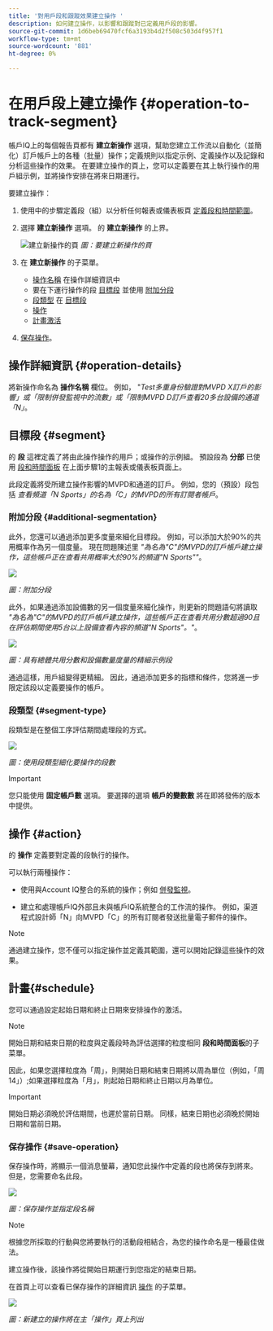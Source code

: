 ```yaml
---
title: '對用戶段和跟蹤效果建立操作 '
description: 如何建立操作，以影響和跟蹤對已定義用戶段的影響。
source-git-commit: 1d6beb69470fcf6a3193b4d2f508c503d4f957f1
workflow-type: tm+mt
source-wordcount: '881'
ht-degree: 0%

---
```



# 在用戶段上建立操作 {#operation-to-track-segment}

帳戶IQ上的每個報告頁都有 **建立新操作** 選項，幫助您建立工作流以自動化（並簡化）訂戶帳戶上的各種（批量）操作；定義規則以指定示例、定義操作以及記錄和分析這些操作的效果。 在要建立操作的頁上，您可以定義要在其上執行操作的用戶組示例，並將操作安排在將來日期運行。

要建立操作：

1. 使用中的步驟定義段（組）以分析任何報表或儀表板頁 [定義段和時間範圍](/help/AccountIQ/howto-select-segment-timeframe.md)。

1. 選擇 **建立新操作** 選項。 的 **建立新操作** 的上界。

   ![建立新操作的頁](assets/create-new-operations.png)
   *圖：要建立新操作的頁*

1. 在 **建立新操作** 的子菜單。

   * [操作名稱](#operation-details) 在操作詳細資訊中
   * 要在下運行操作的段 [目標段](#segment) 並使用 [附加分段](#additional-segmentation)
   * [段類型](#segment-type) 在 [目標段](#segment)
   * [操作](#action)
   * [計畫激活](#schedule)

1. [保存操作](#save-operation)。

## 操作詳細資訊 {#operation-details}

將新操作命名為 **操作名稱** 欄位。 例如， &quot;*Test多重身份驗證對MVPD X訂戶的影響」或「限制併發監視中的流數」或「限制MVPD D訂戶查看20多台設備的通道「N」*。


## 目標段 {#segment}

的 **段** 這裡定義了將由此操作操作的用戶；或操作的示例組。 預設段為 **分部** 已使用 [段和時間面板](/help/AccountIQ/howto-select-segment-timeframe.md) 在上面步驟1的主報表或儀表板頁面上。

<!--* The first segment entry in the **Segment** section, by default, shows the **segment** you selected in the step 1.

* The **segment evaluation period** is the time period of analysis you selected in step 1 from **Granularity and Timeframe** option.
![](assets/operations-segment-selection.png)
*Figure: Segment and timeframe selection on the main page*-->

此段定義將受所建立操作影響的MVPD和通道的訂戶。 例如，您的（預設）段包括 *查看頻道「N Sports」的名為「C」的MVPD的所有訂閱者帳戶*。

### 附加分段 {#additional-segmentation}

此外，您還可以通過添加更多度量來細化目標段。 例如，可以添加大於90%的共用概率作為另一個度量。 現在問題陳述里 *&quot;為名為&quot;C&quot;的MVPD的訂戶帳戶建立操作，這些帳戶正在查看共用概率大於90%的頻道&quot;N Sports&quot;&quot;*。

![](assets/additional-segment.gif)

*圖：附加分段*

此外，如果通過添加設備數的另一個度量來細化操作，則更新的問題語句將讀取 *&quot;為名為&quot;C&quot;的MVPD的訂戶帳戶建立操作，這些帳戶正在查看共用分數超過90且在評估期間使用5台以上設備查看內容的頻道&quot;N Sports&quot;。&quot;*。

![](assets/refined-segment.png)

*圖：具有總體共用分數和設備數量度量的精細示例段*

通過這樣，用戶組變得更精細。 因此，通過添加更多的指標和條件，您將進一步限定該段以定義要操作的帳戶。

### 段類型 {#segment-type}

段類型是在整個工序評估期間處理段的方式。

![](assets/segment-type.png)

*圖：使用段類型細化要操作的段數*

<!--The segment type option allows you to further refine your segment based on the evaluation period (or time).

**Fixed number of accounts** 

When you select **Fixed number of accounts** segment type, then you need to specify an evaluation period as well.

By doing so, you are fixing the sample size for evaluation in terms of numbers. You are making Account IQ identify a specific set of users (that meet the criteria of defined evaluation period and segment metrics) to operate on. The analysis and graphs will be generated for this specific set of users only (identified initially) throughout the operation.

**Variable number of accounts**

When you select **Variable number of accounts** segment type, you do not limit the number of accounts in segment. The accounts which fall under the defined segment metrics are the part of the segment, and the number of accounts will change continuously during the course of operation.-->

>[!IMPORTANT]
>
>您只能使用 **固定帳戶數** 選項。 要選擇的選項 **帳戶的變數數** 將在即將發佈的版本中提供。

<!--

you tell Account IQ in the beginning of the operation which number of accounts to operate on.

Account IQ system only has a segment definition, and during the operation it looks into all the accounts that fit that segments.

the number of accounts in segment is not limited, the accounts that fall under defined segment metrics will be part of the segment, and the no of accounts will change continuously, as there are no specific limitations - like an evaluation period in the past.When the segment is defined (which in this example is, subscriber accounts of MVPD 'C' who are viewing the channel 'N Sports' that have a sharing score above 80 and are using 10 different IPs) and we also identified a time period to evaluate a segment. This identifies X number of accounts as sample (for example 5000). How many devices they are using?
It identifies x-number of accounts (5000)...a very specific set of users that meet this criteria.
for every period that we schedule (within that operation) during that operation) we will look at those 5K users that are originally identified and we will present graph about them. How are the sharing scores coming up?u We identified a period. Are their sharing scores going up? Are there fewer of them who are meeting this definition?
Fixed versus variable is the way the treated in fixed or variable way.

1. we identified a fixed set of accounts.
2. we evaluate those specific accounts on criteria throughout the operation.

General idea independent of graph is that we will evaluate a set of accounts identified initially, for no of periods during operation and generate graphs against that.
Those are the 5000 users for which I will create graphs for for every period of the operation.

**Variable number of accounts**
We do not identify any initial set of accounts, we just have a segment definition.
Each period during the operation, we go and look into all the accounts that fit that segments.
If it is not a fixed segment, I won't initially evaluate it. I won't have an initial set of 5000. Instead at every period during the evaluation I will evaluate the segment then, and then I will produce graph about the next 3000 users.
the......will vary from period to period.

if not fixed segment, then I won't initially evaluate or have initial set of 5000, instead at every period during an operation and the.-->

## 操作 {#action}

的 **操作** 定義要對定義的段執行的操作。

可以執行兩種操作：

* 使用與Account IQ整合的系統的操作；例如 [併發監視](https://tve.helpdocsonline.com/concurrency-monitoring-introduction)<!--, or Adobe Target-->。

* 建立和處理帳戶IQ外部且未與帳戶IQ系統整合的工作流的操作。 例如，渠道程式設計師「N」向MVPD「C」的所有訂閱者發送批量電子郵件的操作。

>[!NOTE]
>
>通過建立操作，您不僅可以指定操作並定義其範圍，還可以開始記錄這些操作的效果。

## 計畫{#schedule}

您可以通過設定起始日期和終止日期來安排操作的激活。

>[!NOTE]
>
>開始日期和結束日期的粒度與定義段時為評估選擇的粒度相同 **段和時間面板**&#x200B;的子菜單。
>
>
>因此，如果您選擇粒度為「周」，則開始日期和結束日期將以周為單位（例如，「周14」）;如果選擇粒度為「月」，則起始日期和終止日期以月為單位。


>[!IMPORTANT]
>
>開始日期必須晚於評估期間，也遲於當前日期。 同樣，結束日期也必須晚於開始日期和當前日期。

### 保存操作 {#save-operation}

保存操作時，將顯示一個消息螢幕，通知您此操作中定義的段也將保存到將來。 但是，您需要命名此段。

![](assets/save-operation.png)

*圖：保存操作並指定段名稱*

>[!NOTE]
>
>根據您所採取的行動與您將要執行的活動段相結合，為您的操作命名是一種最佳做法。

<!--In future you can select this saved segment when defining a segment for your analysis on the main reports page. Moreover, the saved segment is also listed when you create an operation the next time.

![](assets/saved-segment-operations-page.png)

*Figure: Saved segments in segment selector on Create new operations page* 

>[!IMPORTANT]
>
>When creating an operation, if you select a segment that was previously created then you cannot add new metrics to it and refine it.
>
>Adding new metrics creates a new segment, but you cannot modify an existing segment.-->

建立操作後，該操作將從開始日期運行到您指定的結束日期。

在首頁上可以查看已保存操作的詳細資訊 [操作](/help/AccountIQ/operations.md) 的子菜單。

![](assets/new-operation-created.png)

*圖：新建立的操作將在主「操作」頁上列出*
